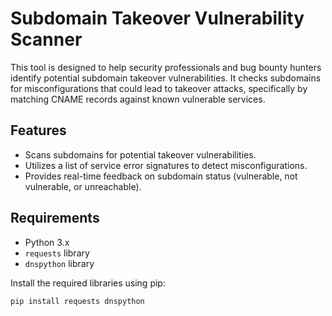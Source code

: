 # Subdomain Takeover Vulnerability Scanner

This tool is designed to help security professionals and bug bounty hunters identify potential subdomain takeover vulnerabilities. It checks subdomains for misconfigurations that could lead to takeover attacks, specifically by matching CNAME records against known vulnerable services.

## Features
- Scans subdomains for potential takeover vulnerabilities.
- Utilizes a list of service error signatures to detect misconfigurations.
- Provides real-time feedback on subdomain status (vulnerable, not vulnerable, or unreachable).

## Requirements
- Python 3.x
- `requests` library
- `dnspython` library

Install the required libraries using pip:
```bash
pip install requests dnspython
